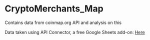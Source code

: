 # CryptoMerchants_Map
 Contains data from coinmap.org API and analysis on this

Data taken using API Connector, a free Google Sheets add-on:
[Here](https://mixedanalytics.com/api-connector/)
